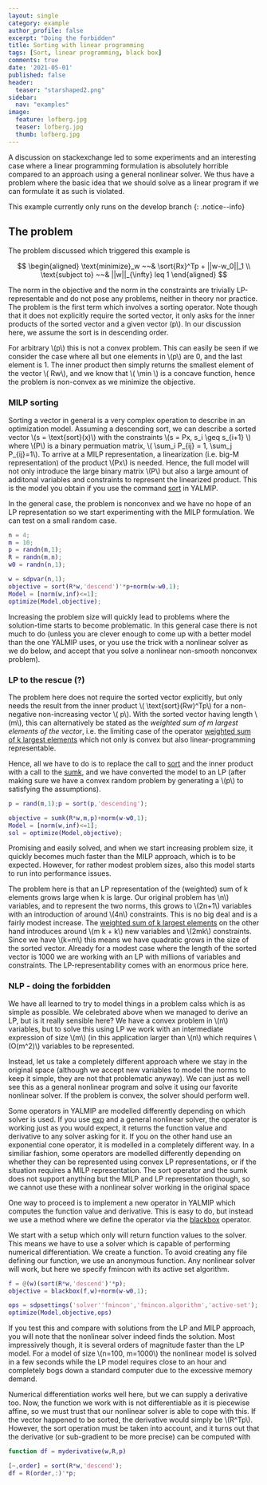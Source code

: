 ```yaml
---
layout: single
category: example
author_profile: false
excerpt: "Doing the forbidden"
title: Sorting with linear programming
tags: [Sort, linear programming, black box]
comments: true
date: '2021-05-01'
published: false
header:
  teaser: "starshaped2.png"
sidebar:
  nav: "examples"
image:
  feature: lofberg.jpg
  teaser: lofberg.jpg
  thumb: lofberg.jpg
---
```


A discussion on stackexchange led to some experiments and an interesting case where a linear programming formulation is absolutely horrible compared to an approach using a general nonlinear solver. We thus have a problem where the basic idea that we should solve as a linear program if we can formulate it as such is violated.

This example currently only runs on the develop branch 
{: .notice--info}

## The problem

The problem discussed which triggered this example is

$$
\begin{aligned}
\text{minimize}_w ~~& \sort{Rx}^Tp + ||w-w_0||_1 \\
\text{subject to} ~~& ||w||_{\infty}  leq 1
\end{aligned}
$$

The norm in the objective and the norm in the constraints are trivially LP-representable and do not pose any problems, neither in theory nor practice. The problem is the first term which involves a sorting operator. Note though that it does not explicitly require the sorted vector, it only asks for the inner products of the sorted vector and a given vector \(p\\). In our discussion here, we assume the sort is in descending order.

For arbitrary \\(p\\) this is not a convex problem. This can easily be seen if we consider the case where all but one elements in \\(p\\) are 0, and the last element is 1. The inner product then simply returns the smallest element of the vector \\( Rw\\), and we know that \\( \min \\) is a concave function, hence the problem is non-convex as we minimize the objective.

### MILP sorting

Sorting a vector in general is a very complex operation to describe in an optimization model. Assuming a descending sort, we can describe a sorted vector \\(s = \text{sort}(x)\\) with the constraints \\(s = Px, s_i \geq s_{i+1} \\) where \\(P\\) is a binary permuation matrix, \\( \sum_i P_{ij} = 1, \sum_j P_{ij}=1\\). To arrive at a MILP representation, a linearization (i.e. big-M representation) of the product \\(Px\\) is needed. Hence, the full model will not only introduce the large binary matrix \\(P\\) but also a large amount of additonal variables and constraints to represent the linearized product. This is the model you obtain if you use the command [sort](/command/sort) in YALMIP.

In the general case, the problem is nonconvex and we have no hope of an LP representation so we start experimenting with the MILP formulation. We can test on a small random case.

````matlab
n = 4;
m = 10;
p = randn(m,1);
R = randn(m,n);
w0 = randn(n,1);

w = sdpvar(n,1);
objective = sort(R*w,'descend')'*p+norm(w-w0,1);
Model = [norm(w,inf)<=1];    
optimize(Model,objective);
````

Increasing the problem size will quickly lead to problems where the solution-time starts to become problematic. In this general case there is not much to do (unless you are clever enough to come up with a better model than the one YALMIP uses, or you use the trick with a nonlinear solver as we do below, and accept that you solve a nonlinear non-smooth nonconvex problem).

### LP to the rescue (?)

The problem here does not require the sorted vector explicitly, but only needs the result from the inner product \\( \text{sort}(Rw)^Tp\\) for a non-negative non-increasing vector \\( p\\). With the sorted vector having length \\(m\\), this can alternatively be stated as the *weighted sum of m largest elements of the vector*, i.e. the limiting case of the operator [weighted sum of k largest elements](/commands/sumk) which not only is convex but also linear-programming representable.

Hence, all we have to do is to replace the call to [sort](/command/sort) and the inner product with a call to the [sumk](comand/operator), and we have converted the model to an LP (after making sure we have a convex random problem by generating a \\(p\\) to satisfying the assumptions).

````matlab
p = rand(m,1);p = sort(p,'descending');

objective = sumk(R*w,m,p)+norm(w-w0,1);
Model = [norm(w,inf)<=1];    
sol = optimize(Model,objective);
````

Promising and easily solved, and when we start increasing problem size, it quickly becomes much faster than the MILP approach, which is to be expected. However, for rather modest problem sizes, also this model starts to run into performance issues. 

The problem here is that an LP representation of the (weighted) sum of k elements grows large when k is large. Our original problem has \\n\\) variables, and to represent the two norms, this grows to \\(2n+1\\) variables with an introduction of around \\(4n\\) constraints. This is no big deal and is a fairly modest increase. The [weighted sum of k largest elements](/commands/sumk) on the other hand introduces around \\(m k + k\\) new variables and \\(2mk\\) constraints. Since we have \\(k=m\\) this means we have quadratic grows in the size of the sorted vector. Already for a modest case where the length of the sorted vector is 1000 we are working with an LP with millions of variables and constraints. The LP-representability comes with an enormous price here.

### NLP - doing the forbidden

We have all learned to try to model things in a problem calss which is as simple as possible. We celebrated above when we managed to derive an LP, but is it really sensible here? We have a convex problem in \\(n\\) variables, but to solve this using LP we work with an intermediate expression of size \\(m\\) (in this application larger than \\(n\\) which requires \\(O(m^2)\\) variables to be represented. 

Instead, let us take a completely different approach where we stay in the original space (although we accept new variables to model the norms to keep it simple, they are not that problematic anyway). We can just as well see this as a general nonlinear program and solve it using our favorite nonlinear solver. If the problem is convex, the solver should perform well.

Some operators in YALMIP are modelled differently depending on which solver is used. If you use [exp](/command/exp) and a general nonlinear solver, the operator is working just as you would expect, it returns the function value and derivative to any solver asking for it. If you on the other hand use an exponential cone operator, it is modelled in a completely different way. In a similiar fashion, some operators are modelled differently depending on whether they can be represented using convex LP representations, or if the situation requires a MILP representation. The sort operator and the sumk does not support anything but the MILP and LP representation though, so we cannot use these with a nonlinear solver working in the original space

One way to proceed is to implement a new operator in YALMIP which computes the function value and derivative. This is easy to do, but instead we use a method where we define the operator via the [blackbox](/command/blackbox) operator.

We start with a setup which only will return function values to the solver. This means we have to use a solver which is capable of performing numerical differentiation. We create a function. To avoid creating any file defining our function, we use an anonymous function. Any nonlinear solver will work, but here we specify fmincon with its active set algorithm.

````matlab
f = @(w)(sort(R*w,'descend')'*p);
objective = blackbox(f,w)+norm(w-w0,1);

ops = sdpsettings('solver''fmincon','fmincon.algorithm','active-set');
optimize(Model,objective,ops)
````

If you test this and compare with solutions from the LP and MILP approach, you will note that the nonlinear solver indeed finds the solution. Most impressively though, it is several orders of magnitude faster than the LP model. For a model of size \\(n=100, m=1000\\) the nonlinear model is solved in a few seconds while the LP model requires close to an hour and completely bogs down a standard computer due to the excessive memory demand.

Numerical differentiation works well here, but we can supply a derivative too. Now, the function we work with is not differentiable as it is piecewise affine, so we must trust that our nonlinear solver is able to cope with this. If the vector happened to be sorted, the derivative would simply be \\(R^Tp\\). However, the sort operation must be taken into account, and it turns out that the derivative (or sub-gradient to be more precise) can be computed with

````matlab
function df = myderivative(w,R,p)

[~,order] = sort(R*w,'descend');
df = R(order,:)'*p;
````

